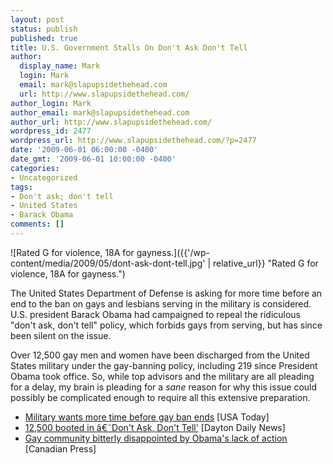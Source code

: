 ```yaml
---
layout: post
status: publish
published: true
title: U.S. Government Stalls On Don't Ask Don't Tell
author:
  display_name: Mark
  login: Mark
  email: mark@slapupsidethehead.com
  url: http://www.slapupsidethehead.com/
author_login: Mark
author_email: mark@slapupsidethehead.com
author_url: http://www.slapupsidethehead.com/
wordpress_id: 2477
wordpress_url: http://www.slapupsidethehead.com/?p=2477
date: '2009-06-01 06:00:00 -0400'
date_gmt: '2009-06-01 10:00:00 -0400'
categories:
- Uncategorized
tags:
- Don't ask; don't tell
- United States
- Barack Obama
comments: []
---
```

![Rated G for violence, 18A for gayness.]({{'/wp-content/media/2009/05/dont-ask-dont-tell.jpg' | relative_url}} "Rated G for violence, 18A for gayness.")

The United States Department of Defense is asking for more time before an end to the ban on gays and lesbians serving in the military is considered. U.S. president Barack Obama had campaigned to repeal the ridiculous "don't ask, don't tell" policy, which forbids gays from serving, but has since been silent on the issue.

Over 12,500 gay men and women have been discharged from the United States military under the gay-banning policy, including 219 since President Obama took office. So, while top advisors and the military are all pleading for a delay, my brain is pleading for a _sane_ reason for why this issue could possibly be complicated enough to require all this extensive preparation.

- [Military wants more time before gay ban ends](http://www.usatoday.com/news/military/2009-05-22-gays-military_N.htm) [USA Today]
- [12,500 booted in â€˜Don't Ask, Don't Tell'](http://www.daytondailynews.com/news/dayton-news/12500-booted-in-dont-ask-dont-tell-138316.html) [Dayton Daily News]
- [Gay community bitterly disappointed by Obama's lack of action](http://www.google.com/hostednews/canadianpress/article/ALeqM5j3RvjfFzH6Qa4qZkOxC8F6e7Rs3A) [Canadian Press]
